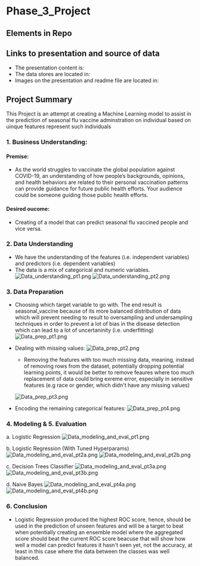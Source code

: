 # Phase_3_Project

## Elements in Repo

## Links to presentation and source of data
* The presentation content is: 
* The data stores are located in: 
* Images on the presentation and readme file are located in:


## Project Summary
This Project is an attempt at creating a Machine Learning model to assist in the prediction of seasonal flu vaccine adminstration on individual based on uinque features represent such individuals

### 1. Business Understanding:
#### Premise:
- As the world struggles to vaccinate the global population against COVID-19, an understanding of how people’s backgrounds, opinions, and health behaviors are related to their personal vaccination patterns can provide guidance for future public health efforts. Your audience could be someone guiding those public health efforts.

#### Desired oucome:
- Creating of a model that can predict seasonal flu vaccined people and vice versa.

### 2. Data Understanding
- We have the understanding of the features (i.e. independent variables) and predictors (i.e. dependent variables)
- The data is a mix of categorical and numeric variables.
![Data_understanding_pt1.png](./presentation_images/Data_understanding_pt1.png)
![Data_understanding_pt2.png](./presentation_images/Data_understanding_pt2.png)


### 3. Data Preparation
- Choosing which target variable to go with. The end result is seasonal_vaccine because of its more balanced distribution of data which will prevent needing to result to oversampling and undersampling techniques in order to prevent a lot of bias in the disease detection which can lead to a lot of uncertaninity (i.e. underfitting)
![Data_prep_pt1.png](./presentation_images/Data_prep_pt1.png)

- Dealing with missing values:
![Data_prep_pt2.png](./presentation_images/Data_prep_pt2.png)
  * Removing the features with too much missing data, meaning, instead of removing rows from the dataset, potentially dropping potential learning points, it would be better to remove feaures where too much replacement of data could bring exreme error, especially in sensitive features (e.g race or gender, which didn't have any missing values)
  
  ![Data_prep_pt3.png](./presentation_images/Data_prep_pt3.png)
 
 - Encoding the remaining categorical features:
 ![Data_prep_pt4.png](./presentation_images/Data_prep_pt4.png)
 
 
 ### 4. Modeling & 5. Evaluation
 a. Logistic Regression
 ![Data_modeling_and_eval_pt1.png](./presentation_images/Data_modeling_and_eval_pt1.png)
 
 b. Logistic Regression (With Tuned Hyperparams)
 ![Data_modeling_and_eval_pt2a.png](./presentation_images/Data_modeling_and_eval_pt2a.png)
 ![Data_modeling_and_eval_pt2b.png](./presentation_images/Data_modeling_and_eval_pt2b.png)

c. Decision Trees Classifier
 ![Data_modeling_and_eval_pt3a.png](./presentation_images/Data_modeling_and_eval_pt3a.png)
 ![Data_modeling_and_eval_pt3b.png](./presentation_images/Data_modeling_and_eval_pt3b.png)

d. Naive Bayes 
 ![Data_modeling_and_eval_pt4a.png](./presentation_images/Data_modeling_and_eval_pt4a.png)
 ![Data_modeling_and_eval_pt4b.png](./presentation_images/Data_modeling_and_eval_pt4b.png)

### 6. Conclusion
- Logistic Regression produced the highest ROC score, hence, should be used in the prediction of unseen features and will be a target to beat when potentially creating an ensemble model where the aggregated score should beat the current ROC score beacuse that will show how well a model can predict features it hasn't seen yet, not the accuracy, at least in this case where the data between the classes was well balanced.

